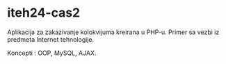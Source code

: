 # iteh24-cas2

Aplikacija za zakazivanje kolokvijuma kreirana u PHP-u.
Primer sa vezbi iz predmeta Internet tehnologije.

Koncepti : OOP, MySQL, AJAX.
